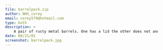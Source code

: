 ```yaml
---
file: barrelpack.zip
author: NHS_corey
email: corey579@hotmail.com
type: both
description: >
    A pair of rusty metal barrels. One has a lid the other does not and has some type of sludge in it.
date: 08/21/01
screenshot: barrelpack.jpg
---
```

